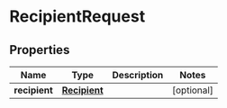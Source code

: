 

# RecipientRequest

## Properties

Name | Type | Description | Notes
------------ | ------------- | ------------- | -------------
**recipient** | [**Recipient**](Recipient.md) |  |  [optional]



